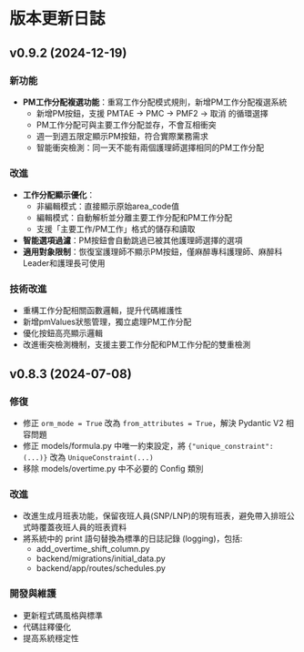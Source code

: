 # 版本更新日誌

## v0.9.2 (2024-12-19)

### 新功能
- **PM工作分配複選功能**：重寫工作分配模式規則，新增PM工作分配複選系統
  - 新增PM按鈕，支援 PMTAE → PMC → PMF2 → 取消 的循環選擇
  - PM工作分配可與主要工作分配並存，不會互相衝突
  - 週一到週五限定顯示PM按鈕，符合實際業務需求
  - 智能衝突檢測：同一天不能有兩個護理師選擇相同的PM工作分配

### 改進
- **工作分配顯示優化**：
  - 非編輯模式：直接顯示原始area_code值
  - 編輯模式：自動解析並分離主要工作分配和PM工作分配
  - 支援「主要工作/PM工作」格式的儲存和讀取
- **智能選項過濾**：PM按鈕會自動跳過已被其他護理師選擇的選項
- **適用對象限制**：恢復室護理師不顯示PM按鈕，僅麻醉專科護理師、麻醉科Leader和護理長可使用

### 技術改進
- 重構工作分配相關函數邏輯，提升代碼維護性
- 新增pmValues狀態管理，獨立處理PM工作分配
- 優化按鈕高亮顯示邏輯
- 改進衝突檢測機制，支援主要工作分配和PM工作分配的雙重檢測

## v0.8.3 (2024-07-08)

### 修復
- 修正 `orm_mode = True` 改為 `from_attributes = True`，解決 Pydantic V2 相容問題
- 修正 models/formula.py 中唯一約束設定，將 `{"unique_constraint": (...)}` 改為 `UniqueConstraint(...)`
- 移除 models/overtime.py 中不必要的 Config 類別

### 改進
- 改進生成月班表功能，保留夜班人員(SNP/LNP)的現有班表，避免帶入排班公式時覆蓋夜班人員的班表資料
- 將系統中的 print 語句替換為標準的日誌記錄 (logging)，包括:
  - add_overtime_shift_column.py
  - backend/migrations/initial_data.py
  - backend/app/routes/schedules.py

### 開發與維護
- 更新程式碼風格與標準
- 代碼註釋優化
- 提高系統穩定性 